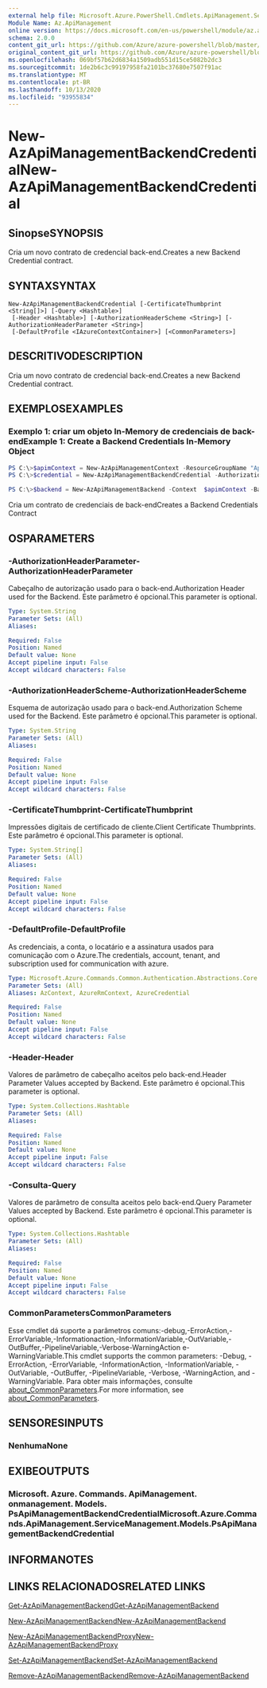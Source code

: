 ```yaml
---
external help file: Microsoft.Azure.PowerShell.Cmdlets.ApiManagement.ServiceManagement.dll-Help.xml
Module Name: Az.ApiManagement
online version: https://docs.microsoft.com/en-us/powershell/module/az.apimanagement/new-azapimanagementbackendcredential
schema: 2.0.0
content_git_url: https://github.com/Azure/azure-powershell/blob/master/src/ApiManagement/ApiManagement/help/New-AzApiManagementBackendCredential.md
original_content_git_url: https://github.com/Azure/azure-powershell/blob/master/src/ApiManagement/ApiManagement/help/New-AzApiManagementBackendCredential.md
ms.openlocfilehash: 069bf57b62d6834a1509adb551d15ce5082b2dc3
ms.sourcegitcommit: 1de2b6c3c99197958fa2101bc37680e7507f91ac
ms.translationtype: MT
ms.contentlocale: pt-BR
ms.lasthandoff: 10/13/2020
ms.locfileid: "93955834"
---
```

# <span data-ttu-id="b1a8f-101">New-AzApiManagementBackendCredential</span><span class="sxs-lookup"><span data-stu-id="b1a8f-101">New-AzApiManagementBackendCredential</span></span>

## <span data-ttu-id="b1a8f-102">Sinopse</span><span class="sxs-lookup"><span data-stu-id="b1a8f-102">SYNOPSIS</span></span>
<span data-ttu-id="b1a8f-103">Cria um novo contrato de credencial back-end.</span><span class="sxs-lookup"><span data-stu-id="b1a8f-103">Creates a new Backend Credential contract.</span></span>

## <span data-ttu-id="b1a8f-104">SYNTAX</span><span class="sxs-lookup"><span data-stu-id="b1a8f-104">SYNTAX</span></span>

```
New-AzApiManagementBackendCredential [-CertificateThumbprint <String[]>] [-Query <Hashtable>]
 [-Header <Hashtable>] [-AuthorizationHeaderScheme <String>] [-AuthorizationHeaderParameter <String>]
 [-DefaultProfile <IAzureContextContainer>] [<CommonParameters>]
```

## <span data-ttu-id="b1a8f-105">DESCRITIVO</span><span class="sxs-lookup"><span data-stu-id="b1a8f-105">DESCRIPTION</span></span>
<span data-ttu-id="b1a8f-106">Cria um novo contrato de credencial back-end.</span><span class="sxs-lookup"><span data-stu-id="b1a8f-106">Creates a new Backend Credential contract.</span></span>

## <span data-ttu-id="b1a8f-107">EXEMPLOS</span><span class="sxs-lookup"><span data-stu-id="b1a8f-107">EXAMPLES</span></span>

### <span data-ttu-id="b1a8f-108">Exemplo 1: criar um objeto In-Memory de credenciais de back-end</span><span class="sxs-lookup"><span data-stu-id="b1a8f-108">Example 1: Create a Backend Credentials In-Memory Object</span></span>
```powershell
PS C:\>$apimContext = New-AzApiManagementContext -ResourceGroupName "Api-Default-WestUS" -ServiceName "contoso"
PS C:\>$credential = New-AzApiManagementBackendCredential -AuthorizationHeaderScheme basic -AuthorizationHeaderParameter opensesame -Query @{"sv" = @('xx', 'bb'); "sr" = @('cc')} -Header @{"x-my-1" = @('val1', 'val2')}

PS C:\>$backend = New-AzApiManagementBackend -Context  $apimContext -BackendId 123 -Url 'https://contoso.com/awesomeapi' -Protocol http -Title "first backend" -SkipCertificateChainValidation $true -Credential $credential -Description "my backend"
```

<span data-ttu-id="b1a8f-109">Cria um contrato de credenciais de back-end</span><span class="sxs-lookup"><span data-stu-id="b1a8f-109">Creates a Backend Credentials Contract</span></span>

## <span data-ttu-id="b1a8f-110">OS</span><span class="sxs-lookup"><span data-stu-id="b1a8f-110">PARAMETERS</span></span>

### <span data-ttu-id="b1a8f-111">-AuthorizationHeaderParameter</span><span class="sxs-lookup"><span data-stu-id="b1a8f-111">-AuthorizationHeaderParameter</span></span>
<span data-ttu-id="b1a8f-112">Cabeçalho de autorização usado para o back-end.</span><span class="sxs-lookup"><span data-stu-id="b1a8f-112">Authorization Header used for the Backend.</span></span>
<span data-ttu-id="b1a8f-113">Este parâmetro é opcional.</span><span class="sxs-lookup"><span data-stu-id="b1a8f-113">This parameter is optional.</span></span>

```yaml
Type: System.String
Parameter Sets: (All)
Aliases:

Required: False
Position: Named
Default value: None
Accept pipeline input: False
Accept wildcard characters: False
```

### <span data-ttu-id="b1a8f-114">-AuthorizationHeaderScheme</span><span class="sxs-lookup"><span data-stu-id="b1a8f-114">-AuthorizationHeaderScheme</span></span>
<span data-ttu-id="b1a8f-115">Esquema de autorização usado para o back-end.</span><span class="sxs-lookup"><span data-stu-id="b1a8f-115">Authorization Scheme used for the Backend.</span></span>
<span data-ttu-id="b1a8f-116">Este parâmetro é opcional.</span><span class="sxs-lookup"><span data-stu-id="b1a8f-116">This parameter is optional.</span></span>

```yaml
Type: System.String
Parameter Sets: (All)
Aliases:

Required: False
Position: Named
Default value: None
Accept pipeline input: False
Accept wildcard characters: False
```

### <span data-ttu-id="b1a8f-117">-CertificateThumbprint</span><span class="sxs-lookup"><span data-stu-id="b1a8f-117">-CertificateThumbprint</span></span>
<span data-ttu-id="b1a8f-118">Impressões digitais de certificado de cliente.</span><span class="sxs-lookup"><span data-stu-id="b1a8f-118">Client Certificate Thumbprints.</span></span>
<span data-ttu-id="b1a8f-119">Este parâmetro é opcional.</span><span class="sxs-lookup"><span data-stu-id="b1a8f-119">This parameter is optional.</span></span>

```yaml
Type: System.String[]
Parameter Sets: (All)
Aliases:

Required: False
Position: Named
Default value: None
Accept pipeline input: False
Accept wildcard characters: False
```

### <span data-ttu-id="b1a8f-120">-DefaultProfile</span><span class="sxs-lookup"><span data-stu-id="b1a8f-120">-DefaultProfile</span></span>
<span data-ttu-id="b1a8f-121">As credenciais, a conta, o locatário e a assinatura usados para comunicação com o Azure.</span><span class="sxs-lookup"><span data-stu-id="b1a8f-121">The credentials, account, tenant, and subscription used for communication with azure.</span></span>

```yaml
Type: Microsoft.Azure.Commands.Common.Authentication.Abstractions.Core.IAzureContextContainer
Parameter Sets: (All)
Aliases: AzContext, AzureRmContext, AzureCredential

Required: False
Position: Named
Default value: None
Accept pipeline input: False
Accept wildcard characters: False
```

### <span data-ttu-id="b1a8f-122">-Header</span><span class="sxs-lookup"><span data-stu-id="b1a8f-122">-Header</span></span>
<span data-ttu-id="b1a8f-123">Valores de parâmetro de cabeçalho aceitos pelo back-end.</span><span class="sxs-lookup"><span data-stu-id="b1a8f-123">Header Parameter Values accepted by Backend.</span></span>
<span data-ttu-id="b1a8f-124">Este parâmetro é opcional.</span><span class="sxs-lookup"><span data-stu-id="b1a8f-124">This parameter is optional.</span></span>

```yaml
Type: System.Collections.Hashtable
Parameter Sets: (All)
Aliases:

Required: False
Position: Named
Default value: None
Accept pipeline input: False
Accept wildcard characters: False
```

### <span data-ttu-id="b1a8f-125">-Consulta</span><span class="sxs-lookup"><span data-stu-id="b1a8f-125">-Query</span></span>
<span data-ttu-id="b1a8f-126">Valores de parâmetro de consulta aceitos pelo back-end.</span><span class="sxs-lookup"><span data-stu-id="b1a8f-126">Query Parameter Values accepted by Backend.</span></span>
<span data-ttu-id="b1a8f-127">Este parâmetro é opcional.</span><span class="sxs-lookup"><span data-stu-id="b1a8f-127">This parameter is optional.</span></span>

```yaml
Type: System.Collections.Hashtable
Parameter Sets: (All)
Aliases:

Required: False
Position: Named
Default value: None
Accept pipeline input: False
Accept wildcard characters: False
```

### <span data-ttu-id="b1a8f-128">CommonParameters</span><span class="sxs-lookup"><span data-stu-id="b1a8f-128">CommonParameters</span></span>
<span data-ttu-id="b1a8f-129">Esse cmdlet dá suporte a parâmetros comuns:-debug,-ErrorAction,-ErrorVariable,-Informationaction,-InformationVariable,-OutVariable,-OutBuffer,-PipelineVariable,-Verbose-WarningAction e-WarningVariable.</span><span class="sxs-lookup"><span data-stu-id="b1a8f-129">This cmdlet supports the common parameters: -Debug, -ErrorAction, -ErrorVariable, -InformationAction, -InformationVariable, -OutVariable, -OutBuffer, -PipelineVariable, -Verbose, -WarningAction, and -WarningVariable.</span></span> <span data-ttu-id="b1a8f-130">Para obter mais informações, consulte [about_CommonParameters](http://go.microsoft.com/fwlink/?LinkID=113216).</span><span class="sxs-lookup"><span data-stu-id="b1a8f-130">For more information, see [about_CommonParameters](http://go.microsoft.com/fwlink/?LinkID=113216).</span></span>

## <span data-ttu-id="b1a8f-131">SENSORES</span><span class="sxs-lookup"><span data-stu-id="b1a8f-131">INPUTS</span></span>

### <span data-ttu-id="b1a8f-132">Nenhuma</span><span class="sxs-lookup"><span data-stu-id="b1a8f-132">None</span></span>

## <span data-ttu-id="b1a8f-133">EXIBE</span><span class="sxs-lookup"><span data-stu-id="b1a8f-133">OUTPUTS</span></span>

### <span data-ttu-id="b1a8f-134">Microsoft. Azure. Commands. ApiManagement. onmanagement. Models. PsApiManagementBackendCredential</span><span class="sxs-lookup"><span data-stu-id="b1a8f-134">Microsoft.Azure.Commands.ApiManagement.ServiceManagement.Models.PsApiManagementBackendCredential</span></span>

## <span data-ttu-id="b1a8f-135">INFORMA</span><span class="sxs-lookup"><span data-stu-id="b1a8f-135">NOTES</span></span>

## <span data-ttu-id="b1a8f-136">LINKS RELACIONADOS</span><span class="sxs-lookup"><span data-stu-id="b1a8f-136">RELATED LINKS</span></span>

[<span data-ttu-id="b1a8f-137">Get-AzApiManagementBackend</span><span class="sxs-lookup"><span data-stu-id="b1a8f-137">Get-AzApiManagementBackend</span></span>](./Get-AzApiManagementBackend.md)

[<span data-ttu-id="b1a8f-138">New-AzApiManagementBackend</span><span class="sxs-lookup"><span data-stu-id="b1a8f-138">New-AzApiManagementBackend</span></span>](./New-AzApiManagementBackend.md)

[<span data-ttu-id="b1a8f-139">New-AzApiManagementBackendProxy</span><span class="sxs-lookup"><span data-stu-id="b1a8f-139">New-AzApiManagementBackendProxy</span></span>](./New-AzApiManagementBackendProxy.md)

[<span data-ttu-id="b1a8f-140">Set-AzApiManagementBackend</span><span class="sxs-lookup"><span data-stu-id="b1a8f-140">Set-AzApiManagementBackend</span></span>](./Set-AzApiManagementBackend.md)

[<span data-ttu-id="b1a8f-141">Remove-AzApiManagementBackend</span><span class="sxs-lookup"><span data-stu-id="b1a8f-141">Remove-AzApiManagementBackend</span></span>](./Remove-AzApiManagementBackend.md)
